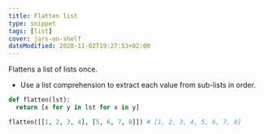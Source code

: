 ```yaml
---
title: Flatten list
type: snippet
tags: [list]
cover: jars-on-shelf
dateModified: 2020-11-02T19:27:53+02:00
---
```


Flattens a list of lists once.

- Use a list comprehension to extract each value from sub-lists in order.

```py
def flatten(lst):
  return [x for y in lst for x in y]
```

```py
flatten([[1, 2, 3, 4], [5, 6, 7, 8]]) # [1, 2, 3, 4, 5, 6, 7, 8]
```
